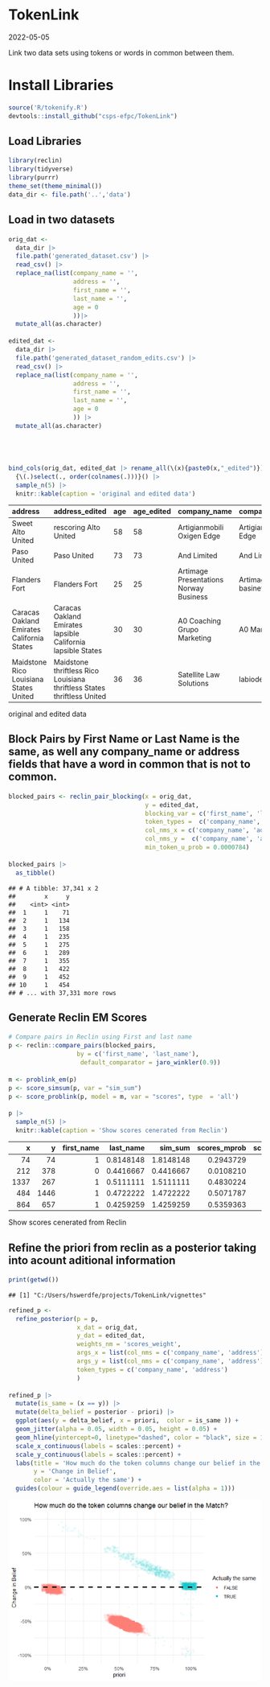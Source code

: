 TokenLink
================
2022-05-05

Link two data sets using tokens or words in common between them.

# Install Libraries

``` r
source('R/tokenify.R')
devtools::install_github("csps-efpc/TokenLink")
```

## Load Libraries

``` r
library(reclin)
library(tidyverse)
library(purrr)
theme_set(theme_minimal())
data_dir <- file.path('..','data')
```

## Load in two datasets

``` r
orig_dat <- 
  data_dir |> 
  file.path('generated_dataset.csv') |>
  read_csv() |>
  replace_na(list(company_name = '', 
                  address = '', 
                  first_name = '', 
                  last_name = '', 
                  age = 0 
                  ))|>
  mutate_all(as.character)

edited_dat <- 
  data_dir |> 
  file.path('generated_dataset_random_edits.csv') |>
  read_csv() |>
  replace_na(list(company_name = '', 
                  address = '', 
                  first_name = '', 
                  last_name = '', 
                  age = 0 
                  )) |>
  mutate_all(as.character)




bind_cols(orig_dat, edited_dat |> rename_all(\(x){paste0(x,"_edited")})) |> 
  {\(.)select(., order(colnames(.)))}() |>
  sample_n(5) |> 
  knitr::kable(caption = 'original and edited data')
```

| address                                    | address_edited                                                          | age | age_edited | company_name                           | company_name_edited               | first_name | first_name_edited | last_name  | last_name_edited   |
|:-------------------------------------------|:------------------------------------------------------------------------|:----|:-----------|:---------------------------------------|:----------------------------------|:-----------|:------------------|:-----------|:-------------------|
| Sweet Alto United                          | rescoring Alto United                                                   | 58  | 58         | Artigianmobili Oxigen Edge             | Artigianmobili Oxigen Edge        | Noah       | Noah              | Fornicola  | Fornicola          |
| Paso United                                | Paso United                                                             | 73  | 73         | And Limited                            | And Limited                       | Angelina   | Angelina crested  | Rossingnol | Rossingnol bricole |
| Flanders Fort                              | Flanders Fort                                                           | 25  | 25         | Artimage Presentations Norway Business | Artimage Norway basinets Business | Noah       | Noah              | Isaacsen   | Isaacsexn          |
| Caracas Oakland Emirates California States | Caracas Oakland Emirates lapsible California lapsible States            | 30  | 30         | A0 Coaching Grupo Marketing            | A0 Marketing cranches             | Aaron      | ranonl            | Kinroth    | Kinroth            |
| Maidstone Rico Louisiana States United     | Maidstone thriftless Rico Louisiana thriftless States thriftless United | 36  | 36         | Satellite Law Solutions                | labiodentals Law                  | Mila       | Mila              | Clover     | Cloverw            |

original and edited data

## Block Pairs by First Name or Last Name is the same, as well any company_name or address fields that have a word in common that is not to common.

``` r
blocked_pairs <- reclin_pair_blocking(x = orig_dat,
                                      y = edited_dat, 
                                      blocking_var = c('first_name', 'last_name'), #Block on Any of these Columns
                                      token_types =  c('company_name', 'address'), #Block on Any of these tokens
                                      col_nms_x = c('company_name', 'address'),    # Column Names
                                      col_nms_y =  c('company_name', 'address'),   # Column Names
                                      min_token_u_prob = 0.0000784)               # min u_prob to consider blocking on

blocked_pairs |>
  as_tibble() 
```

    ## # A tibble: 37,341 x 2
    ##        x     y
    ##    <int> <int>
    ##  1     1    71
    ##  2     1   134
    ##  3     1   158
    ##  4     1   235
    ##  5     1   275
    ##  6     1   289
    ##  7     1   355
    ##  8     1   422
    ##  9     1   452
    ## 10     1   454
    ## # ... with 37,331 more rows

## Generate Reclin EM Scores

``` r
# Compare pairs in Reclin using First and last name
p <- reclin::compare_pairs(blocked_pairs, 
                   by = c('first_name', 'last_name'),
                    default_comparator = jaro_winkler(0.9))

m <- problink_em(p)
p <- score_simsum(p, var = "sim_sum")
p <- score_problink(p, model = m, var = "scores", type  = 'all')

p |>
  sample_n(5) |>
  knitr::kable(caption = 'Show scores cenerated from Reclin')
```

|    x |    y | first_name | last_name |   sim_sum | scores_mprob | scores_uprob | scores_mpost | scores_upost | scores_weight |
|-----:|-----:|-----------:|----------:|----------:|-------------:|-------------:|-------------:|-------------:|--------------:|
|   74 |   74 |          1 | 0.8148148 | 1.8148148 |    0.2943729 |    0.1335208 |    0.1900404 |    0.8099596 |     0.7905900 |
|  212 |  378 |          0 | 0.4416667 | 0.4416667 |    0.0108210 |    0.1781999 |    0.0064209 |    0.9935791 |    -2.8014156 |
| 1337 |  267 |          1 | 0.5111111 | 1.5111111 |    0.4830224 |    0.3325376 |    0.1338860 |    0.8661140 |     0.3733101 |
|  484 | 1446 |          1 | 0.4722222 | 1.4722222 |    0.5071787 |    0.3580214 |    0.1310089 |    0.8689911 |     0.3482705 |
|  864 |  657 |          1 | 0.4259259 | 1.4259259 |    0.5359363 |    0.3883594 |    0.1280564 |    0.8719436 |     0.3220841 |

Show scores cenerated from Reclin

## Refine the priori from reclin as a posterior taking into acount aditional information

``` r
print(getwd())
```

    ## [1] "C:/Users/hswerdfe/projects/TokenLink/vignettes"

``` r
refined_p <- 
  refine_posterior(p = p, 
                   x_dat = orig_dat, 
                   y_dat = edited_dat, 
                   weights_nm = 'scores_weight',
                   args_x = list(col_nms = c('company_name', 'address')),
                   args_y = list(col_nms = c('company_name', 'address')),
                   token_types = c('company_name', 'address')
                   )

refined_p |> 
  mutate(is_same = (x == y)) |>
  mutate(delta_belief = posterior - priori) |> 
  ggplot(aes(y = delta_belief, x = priori,  color = is_same )) + 
  geom_jitter(alpha = 0.05, width = 0.05, height = 0.05) +
  geom_hline(yintercept=0, linetype="dashed", color = "black", size = 1.25) +
  scale_x_continuous(labels = scales::percent) +
  scale_y_continuous(labels = scales::percent) +
  labs(title = 'How much do the token columns change our belief in the Match?',
       y = 'Change in Belief', 
       color = 'Actually the same') + 
  guides(colour = guide_legend(override.aes = list(alpha = 1)))
```

![](reclin_files/figure-gfm/refine-1.png)<!-- -->
